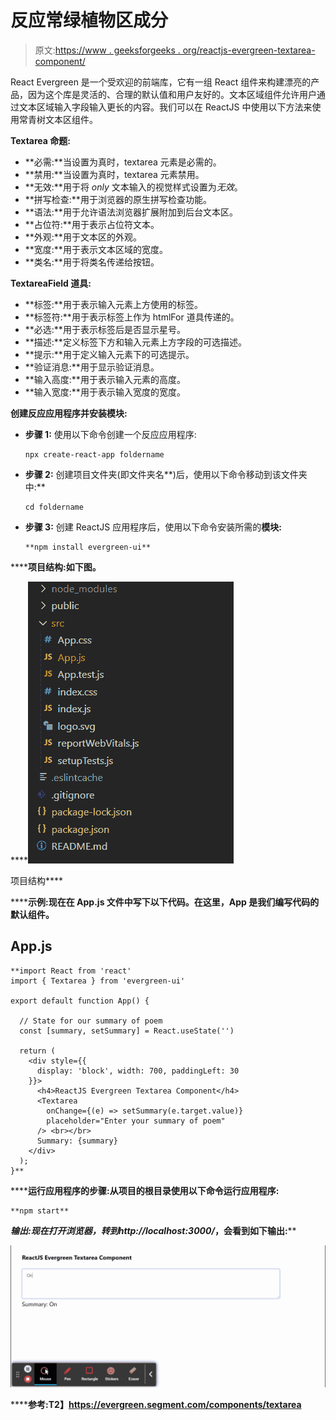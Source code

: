 # 反应常绿植物区成分

> 原文:[https://www . geeksforgeeks . org/reactjs-evergreen-textarea-component/](https://www.geeksforgeeks.org/reactjs-evergreen-textarea-component/)

React Evergreen 是一个受欢迎的前端库，它有一组 React 组件来构建漂亮的产品，因为这个库是灵活的、合理的默认值和用户友好的。文本区域组件允许用户通过文本区域输入字段输入更长的内容。我们可以在 ReactJS 中使用以下方法来使用常青树文本区组件。

**Textarea 命题:**

*   **必需:**当设置为真时，textarea 元素是必需的。
*   **禁用:**当设置为真时，textarea 元素禁用。
*   **无效:**用于将 _only_ 文本输入的视觉样式设置为*无效*。
*   **拼写检查:**用于浏览器的原生拼写检查功能。
*   **语法:**用于允许语法浏览器扩展附加到后台文本区。
*   **占位符:**用于表示占位符文本。
*   **外观:**用于文本区的外观。
*   **宽度:**用于表示文本区域的宽度。
*   **类名:**用于将类名传递给按钮。

**TextareaField 道具:**

*   **标签:**用于表示输入元素上方使用的标签。
*   **标签符:**用于表示标签上作为 htmlFor 道具传递的。
*   **必选:**用于表示标签后是否显示星号。
*   **描述:**定义标签下方和输入元素上方字段的可选描述。
*   **提示:**用于定义输入元素下的可选提示。
*   **验证消息:**用于显示验证消息。
*   **输入高度:**用于表示输入元素的高度。
*   **输入宽度:**用于表示输入宽度的宽度。

**创建反应应用程序并安装模块:**

*   **步骤 1:** 使用以下命令创建一个反应应用程序:

    ```
    npx create-react-app foldername
    ```

*   **步骤 2:** 创建项目文件夹(即文件夹名**)后，使用以下命令移动到该文件夹中:**

    ```
    cd foldername
    ```

*   **步骤 3:** 创建 ReactJS 应用程序后，使用以下命令安装所需的****模块:****

    ```
    **npm install evergreen-ui**
    ```

******项目结构:**如下图。****

****![](img/f04ae0d8b722a9fff0bd9bd138b29c23.png)

项目结构**** 

******示例:**现在在 **App.js** 文件中写下以下代码。在这里，App 是我们编写代码的默认组件。****

## ****App.js****

```
**import React from 'react'
import { Textarea } from 'evergreen-ui'

export default function App() {

  // State for our summary of poem
  const [summary, setSummary] = React.useState('')

  return (
    <div style={{
      display: 'block', width: 700, paddingLeft: 30
    }}>
      <h4>ReactJS Evergreen Textarea Component</h4>
      <Textarea
        onChange={(e) => setSummary(e.target.value)}
        placeholder="Enter your summary of poem"
      /> <br></br>
      Summary: {summary}
    </div>
  );
}**
```

******运行应用程序的步骤:**从项目的根目录使用以下命令运行应用程序:****

```
**npm start**
```

******输出:**现在打开浏览器，转到***http://localhost:3000/***，会看到如下输出:****

****![](img/23148b9803a9e9be5754f92199c237aa.png)****

******参考:**T2】https://evergreen.segment.com/components/textarea****